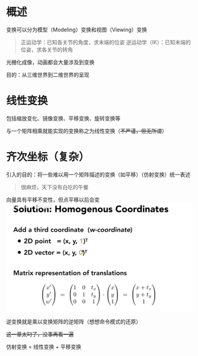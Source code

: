 # 概述
变换可以分为模型（Modeling）变换和视图（Viewing）变换
> 正运动学：已知各关节的角度，求末端的位姿
> 逆运动学（IK）：已知末端的位姿，求各关节的转角

光栅化成像，动画都会大量涉及到变换

目的：从三维世界到二维世界的呈现
# 线性变换
包括缩放变化、镜像变换、平移变换、旋转变换等

与一个矩阵相乘就能实现的变换称之为线性变换（~~不严谨，但无所谓~~）
# 齐次坐标（复杂）
引入的目的：将一些难以用一个矩阵描述的变换（如平移）（仿射变换）统一表述
> 很麻烦，天下没有白吃的午餐

向量具有平移不变性，但点平移以后会变
![图片](./Image/03_01.png)

逆变换就是乘以变换矩阵的逆矩阵（想想命令模式的还原）

~~这一章太叼了，没事再看一遍~~

仿射变换 = 线性变换 + 平移变换